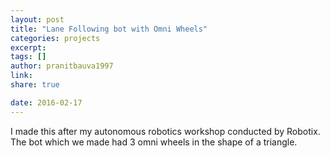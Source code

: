 ```yaml
---
layout: post
title: "Lane Following bot with Omni Wheels"
categories: projects
excerpt:
tags: []
author: pranitbauva1997
link:
share: true

date: 2016-02-17
---
```


I made this after my autonomous robotics workshop conducted by Robotix.
The bot which we made had 3 omni wheels in the shape of a triangle.
